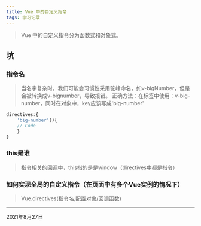 ```yaml
---
title: Vue 中的自定义指令
tags: 学习记录
---
```


> Vue 中的自定义指令分为函数式和对象式。

## 坑

### 指令名
> 当名字复杂时，我们可能会习惯性采用驼峰命名，如v-bigNumber，但是会被转换成v-bignumber，导致报错。
> 正确方法：在标签中使用：v-big-number，同时在对象中，key应该写成'big-number'
```javascript
directives:{
	'big-number'(){
	// Code
	}
}
```

### this是谁
> 指令相关的回调中，this指的是是window（directives中都是指令）

### 如何实现全局的自定义指令（在页面中有多个Vue实例的情况下）
> Vue.directives(指令名,配置对象/回调函数)

<!--more--> 

---

2021年8月27日

